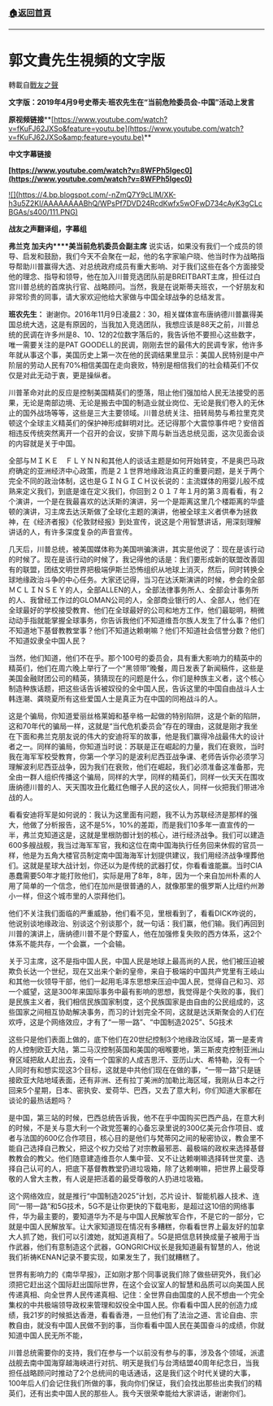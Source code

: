 ###  [:house:返回首頁](https://github.com/ourhimalayas/txt)
---
# 郭文貴先生視頻的文字版
轉載自[戰友之聲](http://littleantvoice.blogspot.com)

**文字版：2019年4月9号史蒂夫·班农先生在“当前危险委员会-中国”活动上发言**


**原视频链接****[https://www.youtube.com/watch?v=fKuFJ62JXSo&feature=youtu.be](https://www.youtube.com/watch?v=fKuFJ62JXSo&amp;feature=youtu.be)**


**中文字幕链接**


**[https://www.youtube.com/watch?v=8WFPh5Igec0](https://www.youtube.com/watch?v=8WFPh5Igec0)**


[!\[\](https://4.bp.blogspot.com/-nZmQ7Y9cLlM/XK-h3u5Z2KI/AAAAAAAABhQ/WPsPf7DVD24RcdKwfx5wOFwD734cAyK3gCLcBGAs/s400/111.PNG)](https://4.bp.blogspot.com/-nZmQ7Y9cLlM/XK-h3u5Z2KI/AAAAAAAABhQ/WPsPf7DVD24RcdKwfx5wOFwD734cAyK3gCLcBGAs/s1600/111.PNG)

**战友之声翻译组，字幕组**


**弗兰克 加夫内****美当前危机委员会副主席**
说实话，如果没有我们一个成员的领导、启发和鼓励，我们今天不会聚在一起，他的名字家喻户晓、他当时作为战略指导帮助川普赢得大选、对总统政府成员有重大影响、对于我们这些在各个方面接受他的理念、指导和领导，他在加入川普竞选团队前是BREITBART主席，担任过白宫川普总统的首席执行官、战略顾问。当然，我是在说斯蒂夫班农，一个好朋友和非常珍贵的同事，请大家欢迎他给大家做与中国全球战争的总结发言。


**班农先生：**
谢谢你。2016年11月9日凌晨2：30，相关媒体宣布唐纳德川普赢得美国总统大选，这是有原因的，当我加入竞选团队，我想应该是88天之前，川普总统的民调在许多州是8、10、12的2位数字落后的，我告诉他不要担心这些数字，唯一需要关注的是PAT GOODELL的民调，刚刚去世的最伟大的民调专家，他许多年就从事这个事，美国历史上第一次在他的民调结果里显示：美国人民特别是中产阶层的劳动人民有70%相信美国在走向衰败，特别是相信我们的社会精英们不仅仅是对此无动于衷，更是操纵者。


川普革命对此的反应是控制美国精英们的堕落，阻止他们强加给人民无法接受的恶果，无论是南部边境、无论是搬去中国的制造业就业岗位、无论是我们卷入的无休止的国外战场等等，这些是三大主要领域。川普总统关注、扭转局势与希拉里克灵顿这个全球主义精英们的保护神形成鲜明对比。还记得那个大震惊事件吧？安倍首相违反传统突然离开一个召开的会议，安排下周与新当选总统见面，这次见面会谈的内容就是关于中国。


全部与ＭＩＫＥ　ＦＬＹＮＮ和其他人的谈话主题是如何开始转变，不是奥巴马政府确定的亚洲经济中心政策，而是２１世界地缘政治真正的重要问题，是关于两个完全不同的政治体制，这也是ＧＩＮＧＩＣＨ议长说的：主流媒体的用婴儿般不成熟来定义我们，到底是谁在定义我们，你回到２０１７年１月的第３周看看，有２个演讲，一个是在我最喜欢的达沃斯的演讲，另一个是距离这里几个楼距离的华盛顿的演讲，习主席去达沃斯做了全球化主题的演讲，他被全球主义者供奉为拯救神，在《经济者报》《伦敦财经报》到处宣传，说这是个用智慧讲话，用深刻理解讲话的人，有许多深度复杂的声音宣传。


几天后，川普总统，被美国媒体称为美国哄骗演讲，其实是他说了：现在是该行动的时候了。现在是该行动的时候了，我记得他的话是：我们要形成新的联盟改善固有的联盟，团结文明世界把极端伊斯兰恐怖组织从地球上消灭，然后，同时转换全球地缘政治斗争的中心任务。大家还记得，当习在达沃斯演讲的时候，参会的全部ＭＣＬＩＮＳＥＹ的人，全部ALLEN的人，全部法律事务所人、全部会计事务所的人、我曾经工作过的GLOMAN公司的人，全部商业银行的人、全部人，他们在全球最好的学校接受教育、他们在全球最好的公司和地方工作，他们最聪明，稍微动动手指就能掌握全球事务，你告诉我他们不知道维吾尔族人发生了什么事？他们不知道地下基督教教堂事？他们不知道达赖喇嘛？他们不知道社会信誉分数？他们不知道奴隶全中国人民？


当然，他们知道，他们不在乎。那个100号的委员会，具有重大影响力的精英中的精英们，他们在周六晚上举行了一个“黑领带”晚餐，周日发表了新闻稿件，这些是美国金融财团公司的精英，猜猜现在的问题是什么，你们是种族主义者，这个核心制造种族话题，把这些话告诉被奴役的全中国人民，告诉这里的中国自由战斗人士韩连潮、龚晓夏所有这些爱国人士是真正为在中国的同袍战斗的人。


这是个骗局，你知道爱丽丝格莱姆和基辛格一起做的特别陷阱，这是个新的陷阱，这和70年代的骗局一样，这就是“当代危机委员会”存在的理由，这就是刚才我坐在下面和弗兰克朋友说的伟大的安迪将军的故事，他是我们赢得冷战最伟大的设计者之一。同样的骗局，你知道当时说：苏联是正在崛起的力量，我们在衰败，当时我在海军军校受教育，你第一个学习的是波利尼西亚战争课、老师告诉你必须学习理解波利尼西亚战争，因为我们在衰败，他们在崛起，我们必须准备这准备那，完全由一群人组织传播这个骗局，同样的大学，同样的精英们，同样一伙天天在围攻唐纳德川普的人、天天围攻丑化戴红色帽子人民的这伙人，同样一伙把我们带进冷战的人。


看看安迪将军是如何说的：我认为这里面有问题，我不认为苏联经济是那样的强大，他做了分析报告，这不是5%，10%的差距，而是我们10多年一直宣传的一半，弗兰克知道这是，这就是里根防御计划的核心，进行经济战争。我们可以建造600多艘战舰，我当过海军军官，我和这位在南中国海执行任务回来休假的官员一样，他是为五角大楼官员制定南中国海海军计划提供建议，我们用经济战争埋葬他们。这就是星球大战计划，你还以为是传统的武器打仗，你看看谁能赢。当时CIA愚蠢需要50年才能打败他们，实际是用了8年，8年，因为一个来自加州朴素的人用了简单的一个信念，他们在加州是很普通的人，就像那里的俄罗斯人比纽约州渺小一样，但这个城市里的人崇拜他们。


他们不关注我们面临的严重威胁，他们看不见，里根看到了，看看DICK咋说的，他说别谈地缘政治、别谈这个别谈那个，就一句话：我们赢，他们输。我们再回到川普的演讲上，唐纳德川普不是个野蛮人，他在加强修复失败的西方体系，这2个体系不能共存，一个会赢，一个会输。


关于习主席，这不是指中国人民，中国人民是地球上最高尚的人民，他们被压迫被欺负长达一个世纪，现在又出来个新的皇帝，来自于极端的中国共产党里有王岐山和其他一伙领导干部，他们一起用毛泽东思想来压迫中国人民，觉得自己和习、邓一个威望，这是300年来国际事务中最有影响的思想，我觉得是个失败的事，我们是民族主义者，我们相信民族国家制度，这个民族国家是由自由的公民组成的，这些国家之间相互协助解决事务，而习的计划完全不同，这就是达沃斯聚会的人们在欢呼，这是个网络效应，才有了“一带一路”、“中国制造2025”、5G技术


这些只是他们表面上做的，底下他们在20世纪控制3个地缘政治区域，第一是麦肯的人控制欧亚大陆，第二马汉控制英国和美国的咽喉要地，第三斯皮克控制亚洲山脊区域把敌人赶出去，没有一个国家的人成吉思汗、亚历山大、希特勒，没有一个人同时有和想实现这3个目标，这就是中共他们现在在做的事，“一带一路”只是链接欧亚大陆地域表面，还有非洲、还有拉丁美洲的加勒比海区域，我刚从日本之行回来5个星期，日本、密执安、爱荷华、巴西，又去了意大利，你们知道大家都在谈论的最热话题吗？


是中国，第三站的时候，巴西总统告诉我，他不在乎中国购买巴西产品，在意大利的时候，不是关与意大利一个政党签署的心备忘录里说的300亿美元合作项目、或者与法国的600亿合作项目，核心目的是他们与梵蒂冈之间的秘密协议，教会里不能自己选择自己教父，把这个权力交给了对宗教最邪恶、最极端的政权来选择基督教教会的教父。他们随意建造维吾尔人集中营、又不让达赖喇嘛选择转世灵童、选择自己认可的人，把底下基督教教堂扔进垃圾箱，除了达赖喇嘛，把世界上最受尊敬的人曾大主教，有人说是把活着的最受尊敬的人扔进垃圾箱。


这个网络效应，就是推行“中国制造2025”计划，芯片设计、智能机器人技术、连同“一带一路”和5G技术，5G不是让你更快的下载电影，是超过这10倍的网络事件，华为最主要的，要知道华为不是与中国人民解放军合作，不是它的一部分，它就是中国人民解放军。让大家知道现在情况有多糟糕，你看看世界上最友好的加拿大人抓了她，我们可以引渡她，就知道真相了。5G是把信息转换成量子被用于当作武器，他们有意制造这个武器，GONGRICH议长是我知道最有智慧的人，他说我们祈祷KENAN记录不要实现，如果发生了，我们就糟糕了。


世界有影响力的《南华早报》，正如刚才那个同事说我们除了做些研究外，我们必须把它赶出这个国际赶出国际世界，在这个会议室人的智慧和品质可以向美国人民传递真相、向全世界人民传递真相、记住：全世界自由国度的人民不想由一个完全集权的中共极端领导政权来管理和奴役全中国人民。你看看中国人民的创造力成绩，我21岁的时候抵达香港，看看香港，一旦他们有了法治之道、言论自由、宗教自由，就没有中国人民做不到的事，当你看看中国人民在美国奋斗的成绩，你就知道中国人民无所不能，


川普总统需要你的支持，我们在参与一个以前没有参与的事，涉及各个领域，派遣战舰去南中国海穿越海峡进行对抗、明天是我们与台湾结盟40周年纪念日，当我担任战略顾问时推动了2个总统间的电话通话，这是我们这个时代关键的大事，100年后人们会记住我们所做的事，我向你们保证，我们会找出那些出卖我们的精英们，还有出卖中国人民的那些人。我今天很荣幸能给大家讲话，谢谢你们。